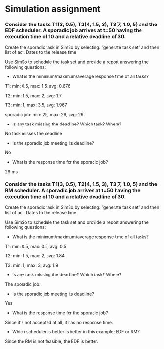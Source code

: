 # Simulation assignment

### Consider the tasks T1(3, 0.5), T2(4, 1.5, 3), T3(7, 1.0, 5) and the EDF scheduler. A sporadic job arrives at t=50 having the execution time of 10 and a relative deadline of 30.

Create the sporadic task in SimSo by selecting: ”generate task set” and then list of act. Dates to the release time

Use SimSo to schedule the task set and provide a report answering the following questions:

* What is the minimum/maximum/average response time of all tasks?

T1: min: 0.5, max: 1.5, avg: 0.676

T2: min: 1.5, max: 2, avg: 1.7

T3: min: 1, max: 3.5, avg: 1.967

sporadic job: min: 29, max: 29, avg: 29


* Is any task missing the deadline? Which task? Where?

No task misses the deadline

* Is the sporadic job meeting its deadline?

No

* What is the response time for the sporadic job?

29 ms


### Consider the tasks T1(3, 0.5), T2(4, 1.5, 3), T3(7, 1.0, 5) and the RM scheduler. A sporadic job arrives at t=50 having the execution time of 10 and a relative deadline of 30.

Create the sporadic task in SimSo by selecting: ”generate task set” and then list of act. Dates to the release time

Use SimSo to schedule the task set and provide a report answering the following questions:

* What is the minimum/maximum/average response time of all tasks?

T1: min: 0.5, max: 0.5, avg: 0.5 

T2: min: 1.5, max: 2, avg: 1.84

T3: min: 1, max: 3, avg: 1.9


* Is any task missing the deadline? Which task? Where?

The sporadic job.

* Is the sporadic job meeting its deadline?

Yes

* What is the response time for the sporadic job?

Since it's not accepted at all, it has no response time.

* Which scheduler is better is better in this example; EDF or RM?

Since the RM is not feasible, the EDF is better.